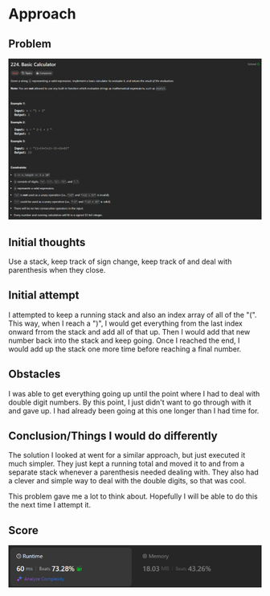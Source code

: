 # Approach

## Problem

![Problem 224](problem_image.png)

## Initial thoughts

Use a stack, keep track of sign change, keep track of and deal with parenthesis when they close.

## Initial attempt

I attempted to keep a running stack and also an index array of all of the "(". This way, when I reach a ")", I would get everything from the last index onward frrom the stack and add all of that up. Then I would add that new number back into the stack and keep going. Once I reached the end, I would add up the stack one more time before reaching a final number.

## Obstacles

I was able to get everything going up until the point where I had to deal with double digit numbers. By this point, I just didn't want to go through with it and gave up. I had already been going at this one longer than I had time for.

## Conclusion/Things I would do differently

The solution I looked at went for a similar approach, but just executed it much simpler. They just kept a running total and moved it to and from a separate stack whenever a parenthesis needed dealing with. They also had a clever and simple way to deal with the double digits, so that was cool.

This problem gave me a lot to think about. Hopefully I will be able to do this the next time I attempt it.

## Score

![LeetCode Score](score_image.png)
